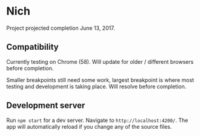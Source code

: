 # Nich

Project projected completion June 13, 2017.

## Compatibility

Currently testing on Chrome (58). Will update for older / different browsers before completion. 

Smaller breakpoints still need some work, largest breakpoint is where most testing and development is taking place. Will resolve before completion.

## Development server

Run `npm start` for a dev server. Navigate to `http://localhost:4200/`. The app will automatically reload if you change any of the source files.

